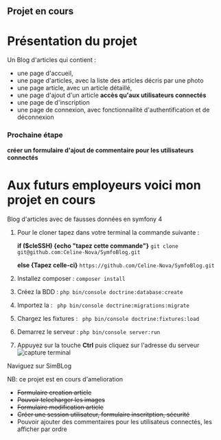 ## Projet en cours

# Présentation du projet
Un Blog d'articles qui contient :
 - une page d'accueil,
 - une page d'articles, avec la liste des articles décris par une photo
 - une page article, avec un article détaillé,
 - une page d'ajout d'un article **accès qu'aux utilisateurs connectés**
 - une page de d'inscription
 - une page de connexion, avec fonctionnailité d'authentification et de déconnexion

### Prochaine étape
**créer un formulaire d'ajout de commentaire pour les utilisateurs connectés**


# Aux futurs employeurs voici mon projet en cours

Blog d'articles avec de fausses données en symfony 4

1. Pour le cloner tapez dans votre terminal la commande suivante : 

   **if ($cleSSH) {echo "tapez cette commande"}**
``` git clone git@github.com:Celine-Nova/SymfoBlog.git ```
   
   **else {Tapez celle-ci}**
``` https://github.com/Celine-Nova/SymfoBlog.git ```
    

2. Installez composer :
``` composer install ```

3. Créez la BDD :
``` php bin/console doctrine:database:create ```

4. Importez la :
```  php bin/console doctrine:migrations:migrate ```

5. Chargez les fixtures :
```  php bin/console doctrine:fixtures:load ```

6. Demarrez le serveur :
``` php bin/console server:run ```

7. Appuyez sur la touche **Ctrl** puis cliquez sur l'adresse du serveur ![capture terminal](images/Capture_terminal.PNG)

<span class="text-info">Naviguez sur  SimBLog</span>



NB: ce projet est en cours d'amelioration

- ~~Formulaire creation article~~
- ~~Pouvoir telecharger les images~~
- ~~Formulaire modification article~~
- ~~Créer une session utilisateur, formulaire inscritption, sécurité~~
- Pouvoir ajouter des commentaires pour les utilisateus connectés, les afficher par ordre
